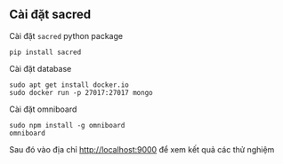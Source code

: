 ## Cài đặt sacred

Cài đặt `sacred` python package

```
pip install sacred 
```

Cài đặt database

```
sudo apt get install docker.io
sudo docker run -p 27017:27017 mongo
```

Cài đặt omniboard 

```
sudo npm install -g omniboard
omniboard
```

Sau đó vào địa chỉ [http://localhost:9000](http://localhost:9000) để xem kết quả các thử nghiệm 